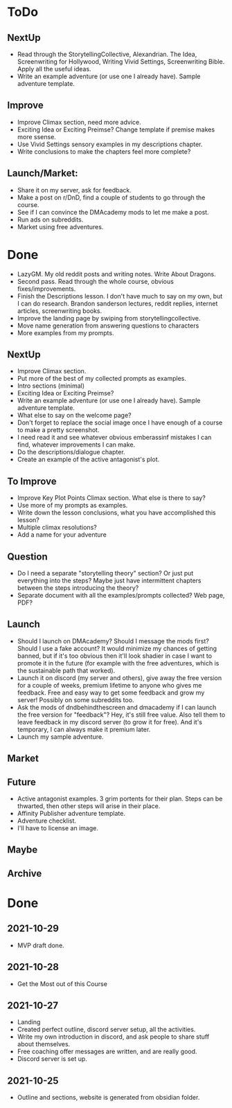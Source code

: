 # ToDo
## NextUp
- Read through the StorytellingCollective, Alexandrian. The Idea, Screenwriting for Hollywood, Writing Vivid Settings, Screenwriting Bible. Apply all the useful ideas.
- Write an example adventure (or use one I already have). Sample adventure template.
## Improve
- Improve Climax section, need more advice.
- Exciting Idea or Exciting Preimse? Change template if premise makes more ssense.
- Use Vivid Settings sensory examples in my descriptions chapter.
- Write conclusions to make the chapters feel more complete?
## Launch/Market:
- Share it on my server, ask for feedback.
- Make a post on r/DnD, find a couple of students to go through the course.
- See if I can convince the DMAcademy mods to let me make a post.
- Run ads on subreddits.
- Market using free adventures.


# Done
- LazyGM. My old reddit posts and writing notes. Write About Dragons.
- Second pass. Read through the whole course, obvious fixes/improvements.
- Finish the Descriptions lesson. I don't have much to say on my own, but I can do research. Brandon sanderson lectures, reddit replies, internet articles, screenwriting books.
- Improve the landing page by swiping from storytellingcollective.
- Move name generation from answering questions to characters
- More examples from my prompts.


## NextUp
- Improve Climax section.
- Put more of the best of my collected prompts as examples.
- Intro sections (minimal)
- Exciting Idea or Exciting Preimse?
- Write an example adventure (or use one I already have). Sample adventure template.
- What else to say on the welcome page?
- Don't forget to replace the social image once I have enough of a course to make a pretty screenshot.
- I need read it and see whatever obvious emberassinf mistakes I can find, whatever improvements I can make.
- Do the descriptions/dialogue chapter.
- Create an example of the active antagonist's plot.
## To Improve
- Improve Key Plot Points Climax section. What else is there to say?
- Use more of my prompts as examples.
- Write down the lesson conclusions, what you have accomplished this lesson?
- Multiple climax resolutions?
- Add a name for your adventure
## Question
- Do I need a separate "storytelling theory" section? Or just put everything into the steps? Maybe just have intermittent chapters between the steps introducing the theory?
- Separate document with all the examples/prompts collected? Web page, PDF?
## Launch
- Should I launch on DMAcademy? Should I message the mods first? Should I use a fake account? It would minimize my chances of getting banned, but if it's too obvious then it'll look shadier in case I want to promote it in the future (for example with the free adventures, which is the sustainable path that worked).
- Launch it on discord (my server and others), give away the free version for a couple of weeks, premium lifetime to anyone who gives me feedback. Free and easy way to get some feedback and grow my server! Possibly on some subreddits too. 
- Ask the mods of dndbehindthescreen and dmacademy if I can launch the free version for "feedback"? Hey, it's still free value. Also tell them to leave feedback in my discord server (to grow it for free). And it's temporary, I can always make it premium later.
- Launch my sample adventure.
## Market
## Future
- Active antagonist examples. 3 grim portents for their plan. Steps can be thwarted, then other steps will arise in their place.
- Affinity Publisher adventure template.
- Adventure checklist.
- I'll have to license an image.
## Maybe
## Archive
# Done
## 2021-10-29
- MVP draft done.
## 2021-10-28
- Get the Most out of this Course
## 2021-10-27
- Landing
- Created perfect outline, discord server setup, all the activities.
- Write my own introduction in discord, and ask people to share stuff about themselves.
- Free coaching offer messages are written, and are really good.
- Discord server is set up.
## 2021-10-25
- Outline and sections, website is generated from obsidian folder.

